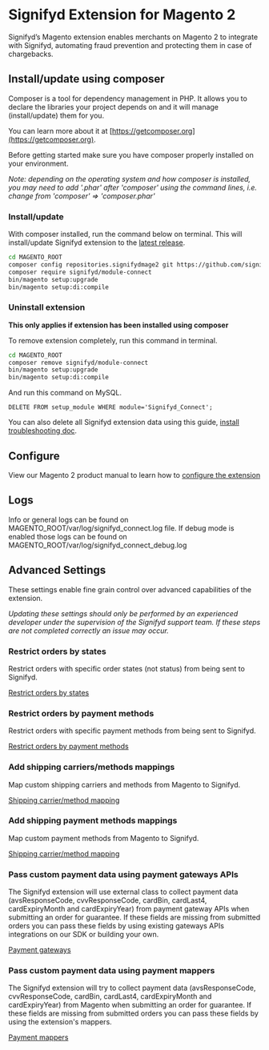 # Signifyd Extension for Magento 2

Signifyd’s Magento extension enables merchants on Magento 2 to integrate with Signifyd, automating fraud prevention and protecting them in case of chargebacks.

## Install/update using composer

Composer is a tool for dependency management in PHP. It allows you to declare the libraries your project depends on and it will manage (install/update) them for you.

You can learn more about it at [https://getcomposer.org](https://getcomposer.org).

Before getting started make sure you have composer properly installed on your environment.

*Note: depending on the operating system and how composer is installed, you may need to add '.phar' after 'composer' using the command lines, i.e. change from 'composer' => 'composer.phar'*

### Install/update

With composer installed, run the command below on terminal. This will install/update Signifyd extension to the [latest release](https://github.com/signifyd/magento2/releases).

```bash
cd MAGENTO_ROOT
composer config repositories.signifydmage2 git https://github.com/signifyd/magento2.git
composer require signifyd/module-connect
bin/magento setup:upgrade
bin/magento setup:di:compile
``` 

### Uninstall extension

**This only applies if extension has been installed using composer** 

To remove extension completely, run this command in terminal.

```bash
cd MAGENTO_ROOT
composer remove signifyd/module-connect
bin/magento setup:upgrade
bin/magento setup:di:compile
```

And run this command on MySQL.

```mysql
DELETE FROM setup_module WHERE module='Signifyd_Connect';
```

You can also delete all Signifyd extension data using this guide, [install troubleshooting doc](docs/INSTALL-TROUBLESHOOT.md#purge-all-signifyd-data).

## Configure
View our Magento 2 product manual to learn how to [configure the extension](https://www.signifyd.com/resources/manual/magento-v2-1/)

## Logs

Info or general logs can be found on MAGENTO_ROOT/var/log/signifyd_connect.log file.
If debug mode is enabled those logs can be found on MAGENTO_ROOT/var/log/signifyd_connect_debug.log

## Advanced Settings

These settings enable fine grain control over advanced capabilities of the extension.

_Updating these settings should only be performed by an experienced developer under the supervision of the Signifyd support team. If these steps are not completed correctly an issue may occur._

### Restrict orders by states

Restrict orders with specific order states (not status) from being sent to Signifyd.

[Restrict orders by states](docs/RESTRICT-STATES.md) 

### Restrict orders by payment methods

Restrict orders with specific payment methods from being sent to Signifyd.

[Restrict orders by payment methods](docs/RESTRICT-PAYMENTS.md)

### Add shipping carriers/methods mappings

Map custom shipping carriers and methods from Magento to Signifyd.

[Shipping carrier/method mapping](docs/SHIPPING-MAPPING.md)

### Add shipping payment methods mappings

Map custom payment methods from Magento to Signifyd.

[Shipping carrier/method mapping](docs/PAYMENT-MAPPING.md)

### Pass custom payment data using payment gateways APIs

The Signifyd extension will use external class to collect payment data (avsResponseCode, cvvResponseCode, cardBin, cardLast4, cardExpiryMonth and cardExpiryYear) from payment gateway APIs when submitting an order for guarantee. If these fields are missing from submitted orders you can pass these fields by using existing gateways APIs integrations on our SDK or building your own. 

[Payment gateways](docs/PAYMENT-DETAILS-GATEWAY.md)

### Pass custom payment data using payment mappers

The Signifyd extension will try to collect payment data (avsResponseCode, cvvResponseCode, cardBin, cardLast4, cardExpiryMonth and cardExpiryYear) from Magento when submitting an order for guarantee. If these fields are missing from submitted orders you can pass these fields by using the extension's mappers. 

[Payment mappers](docs/PAYMENT-DETAILS.md)
